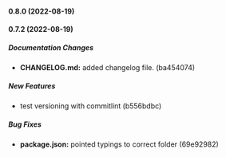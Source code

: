 #### 0.8.0 (2022-08-19)

#### 0.7.2 (2022-08-19)

##### Documentation Changes

- **CHANGELOG.md:** added changelog file. (ba454074)

##### New Features

- test versioning with commitlint (b556bdbc)

##### Bug Fixes

- **package.json:** pointed typings to correct folder (69e92982)
